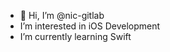 - 👋 Hi, I’m @nic-gitlab
- I’m interested in iOS Development
- I’m currently learning Swift


<!---
nic-gitlab/nic-gitlab is a ✨ special ✨ repository because its `README.md` (this file) appears on your GitHub profile.
You can click the Preview link to take a look at your changes.
--->
